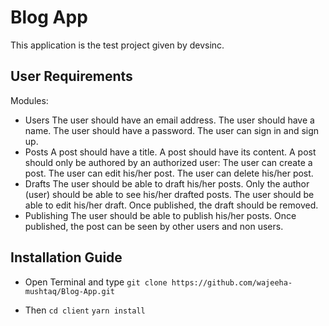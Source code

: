 # Blog App

This application is the test project given by devsinc.

## User Requirements

Modules:
- Users
The user should have an email address.
The user should have a name.
The user should have a password.
The user can sign in and sign up.
- Posts
A post should have a title.
A post should have its content.
A post should only be authored by an authorized user:
The user can create a post.
The user can edit his/her post.
The user can delete his/her post.
-  Drafts
The user should be able to draft his/her posts.
Only the author (user) should be able to see his/her drafted posts.
The user should be able to edit his/her draft.
Once published, the draft should be removed.
-  Publishing
The user should be able to publish his/her posts.
Once published, the post can be seen by other users and non users.

## Installation Guide

- Open Terminal and type
`git clone https://github.com/wajeeha-mushtaq/Blog-App.git`

- Then
`cd client`
`yarn install`
